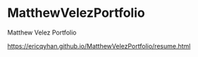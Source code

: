 # MatthewVelezPortfolio

Matthew Velez Portfolio

<https://ericqyhan.github.io/MatthewVelezPortfolio/resume.html>
